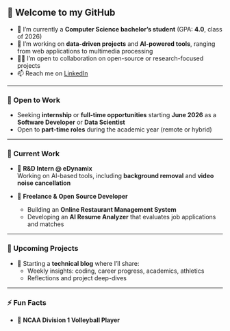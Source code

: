 ## 👋 Welcome to my GitHub

- 🌱 I’m currently a **Computer Science bachelor’s student** (GPA: **4.0**, class of 2026)  
- 🔭 I’m working on **data-driven projects** and **AI-powered tools**, ranging from web applications to multimedia processing  
- 👨‍💻 I’m open to collaboration on open-source or research-focused projects  
- 📫 Reach me on [LinkedIn](https://www.linkedin.com/in/zahariev-georgi/)

---

### 💼 Open to Work

- Seeking **internship** or **full-time opportunities** starting **June 2026** as a **Software Developer** or **Data Scientist**
- Open to **part-time roles** during the academic year (remote or hybrid)

---

### 🧠 Current Work

- 💼 **R&D Intern @ eDynamix**  
  Working on AI-based tools, including **background removal** and **video noise cancellation**

- 🚀 **Freelance & Open Source Developer**  
  - Building an **Online Restaurant Management System**  
  - Developing an **AI Resume Analyzer** that evaluates job applications and matches

---

### 📝 Upcoming Projects

- 🧠 Starting a **technical blog** where I’ll share:
  - Weekly insights: coding, career progress, academics, athletics  
  - Reflections and project deep-dives

---

### ⚡ Fun Facts

- 🏐 **NCAA Division 1 Volleyball Player**  
